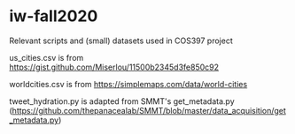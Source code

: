 # iw-fall2020
Relevant scripts and (small) datasets used in COS397 project

us_cities.csv is from https://gist.github.com/Miserlou/11500b2345d3fe850c92

worldcities.csv is from https://simplemaps.com/data/world-cities

tweet_hydration.py is adapted from SMMT's get_metadata.py (https://github.com/thepanacealab/SMMT/blob/master/data_acquisition/get_metadata.py)
